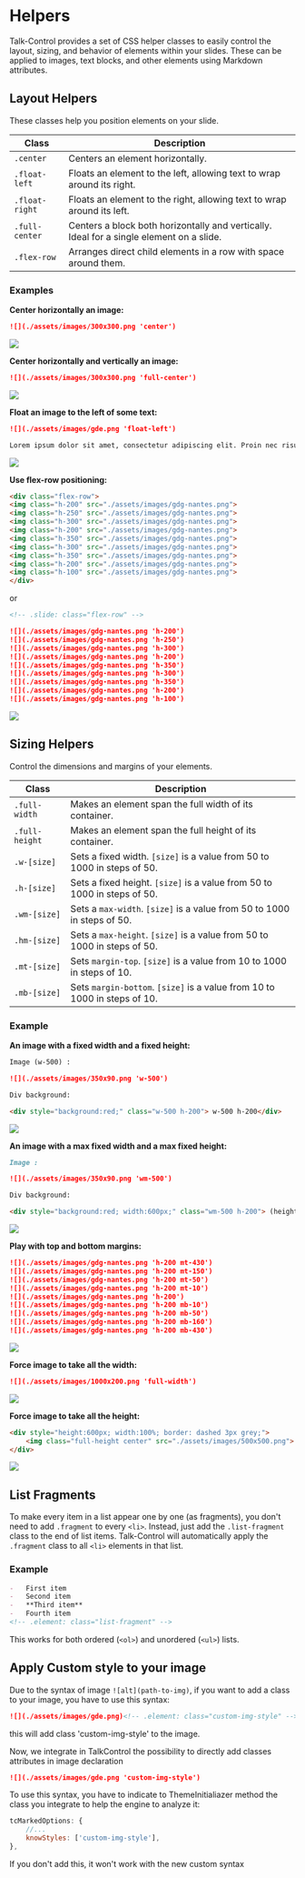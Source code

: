 # Helpers

Talk-Control provides a set of CSS helper classes to easily control the layout, sizing, and behavior of elements within your slides. These can be applied to images, text blocks, and other elements using Markdown attributes.

## Layout Helpers

These classes help you position elements on your slide.

| Class          | Description                                                                              |
| -------------- | ---------------------------------------------------------------------------------------- |
| `.center`      | Centers an element horizontally.                                                         |
| `.float-left`  | Floats an element to the left, allowing text to wrap around its right.                   |
| `.float-right` | Floats an element to the right, allowing text to wrap around its left.                   |
| `.full-center` | Centers a block both horizontally and vertically. Ideal for a single element on a slide. |
| `.flex-row`    | Arranges direct child elements in a row with space around them.                          |

### Examples

**Center horizontally an image:**

```markdown
![](./assets/images/300x300.png 'center')
```

![](./imgs/helper-image-center.png)

**Center horizontally and vertically an image:**

```markdown
![](./assets/images/300x300.png 'full-center')
```

![](./imgs/helper-image-full-center.png)

**Float an image to the left of some text:**

```markdown
![](./assets/images/gde.png 'float-left')

Lorem ipsum dolor sit amet, consectetur adipiscing elit. Proin nec risus leo. Vestibulum condimentum orci in urna auctor aliquet. Quisque mi erat, placerat non porttitor ut, gravida eu erat. Fusce semper ipsum vel nibh porttitor aliquam. Cras sed porttitor est, id scelerisque odio. Pellentesque sit amet imperdiet ex. Aliquam erat.
```

![](./imgs/helper-image-float-left.png)

**Use flex-row positioning:**

```md
<div class="flex-row">
<img class="h-200" src="./assets/images/gdg-nantes.png">
<img class="h-250" src="./assets/images/gdg-nantes.png">
<img class="h-300" src="./assets/images/gdg-nantes.png">
<img class="h-200" src="./assets/images/gdg-nantes.png">
<img class="h-350" src="./assets/images/gdg-nantes.png">
<img class="h-300" src="./assets/images/gdg-nantes.png">
<img class="h-350" src="./assets/images/gdg-nantes.png">
<img class="h-200" src="./assets/images/gdg-nantes.png">
<img class="h-100" src="./assets/images/gdg-nantes.png">
</div>
```

or

```md
<!-- .slide: class="flex-row" -->

![](./assets/images/gdg-nantes.png 'h-200')
![](./assets/images/gdg-nantes.png 'h-250')
![](./assets/images/gdg-nantes.png 'h-300')
![](./assets/images/gdg-nantes.png 'h-200')
![](./assets/images/gdg-nantes.png 'h-350')
![](./assets/images/gdg-nantes.png 'h-300')
![](./assets/images/gdg-nantes.png 'h-350')
![](./assets/images/gdg-nantes.png 'h-200')
![](./assets/images/gdg-nantes.png 'h-100')
```

![](./imgs/helper-flex-row.png)

## Sizing Helpers

Control the dimensions and margins of your elements.

| Class          | Description                                                               |
| -------------- | ------------------------------------------------------------------------- |
| `.full-width`  | Makes an element span the full width of its container.                    |
| `.full-height` | Makes an element span the full height of its container.                   |
| `.w-[size]`    | Sets a fixed width. `[size]` is a value from 50 to 1000 in steps of 50.   |
| `.h-[size]`    | Sets a fixed height. `[size]` is a value from 50 to 1000 in steps of 50.  |
| `.wm-[size]`   | Sets a `max-width`. `[size]` is a value from 50 to 1000 in steps of 50.   |
| `.hm-[size]`   | Sets a `max-height`. `[size]` is a value from 50 to 1000 in steps of 50.  |
| `.mt-[size]`   | Sets `margin-top`. `[size]` is a value from 10 to 1000 in steps of 10.    |
| `.mb-[size]`   | Sets `margin-bottom`. `[size]` is a value from 10 to 1000 in steps of 10. |

### Example

**An image with a fixed width and a fixed height:**

```markdown
Image (w-500) :

![](./assets/images/350x90.png 'w-500')

Div background:

<div style="background:red;" class="w-500 h-200"> w-500 h-200</div>
```

![](./imgs/helper-image-size.png)

**An image with a max fixed width and a max fixed height:**

```markdown
Image :

![](./assets/images/350x90.png 'wm-500')

Div background:

<div style="background:red; width:600px;" class="wm-500 h-200"> (height:600px) wm-500 h-200</div>
```

![](./imgs/helper-image-max-size.png)

**Play with top and bottom margins:**

```md
![](./assets/images/gdg-nantes.png 'h-200 mt-430')
![](./assets/images/gdg-nantes.png 'h-200 mt-150')
![](./assets/images/gdg-nantes.png 'h-200 mt-50')
![](./assets/images/gdg-nantes.png 'h-200 mt-10')
![](./assets/images/gdg-nantes.png 'h-200')
![](./assets/images/gdg-nantes.png 'h-200 mb-10')
![](./assets/images/gdg-nantes.png 'h-200 mb-50')
![](./assets/images/gdg-nantes.png 'h-200 mb-160')
![](./assets/images/gdg-nantes.png 'h-200 mb-430')
```

![](./imgs/helper-margins.png)

**Force image to take all the width:**

```md
![](./assets/images/1000x200.png 'full-width')
```

![](./imgs/helper-image-full-width.png)

**Force image to take all the height:**

```md
<div style="height:600px; width:100%; border: dashed 3px grey;">
    <img class="full-height center" src="./assets/images/500x500.png">
</div>
```

![](./imgs/helper-image-full-height.png)

## List Fragments

To make every item in a list appear one by one (as fragments), you don't need to add `.fragment` to every `<li>`. Instead, just add the `.list-fragment` class to the end of list items. Talk-Control will automatically apply the `.fragment` class to all `<li>` elements in that list.

### Example

```markdown
-   First item
-   Second item
-   **Third item**
-   Fourth item
<!-- .element: class="list-fragment" -->
```

This works for both ordered (`<ol>`) and unordered (`<ul>`) lists.

## Apply Custom style to your image

Due to the syntax of image `![alt](path-to-img)`, if you want to add a class to your image, you have to use this syntax:

```md
![](./assets/images/gde.png)<!-- .element: class="custom-img-style" -->
```

this will add class 'custom-img-style' to the image.

Now, we integrate in TalkControl the possibility to directly add classes attributes in image declaration

```md
![](./assets/images/gde.png 'custom-img-style')
```

To use this syntax, you have to indicate to ThemeInitialiazer method the class you integrate to help the engine to analyze it:

```javascript
tcMarkedOptions: {
    //...
    knowStyles: ['custom-img-style'],
},
```

If you don't add this, it won't work with the new custom syntax
